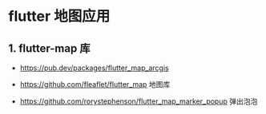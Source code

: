 # flutter 地图应用

## 1. flutter-map 库



- https://pub.dev/packages/flutter_map_arcgis

- https://github.com/fleaflet/flutter_map 地图库

- https://github.com/rorystephenson/flutter_map_marker_popup 弹出泡泡